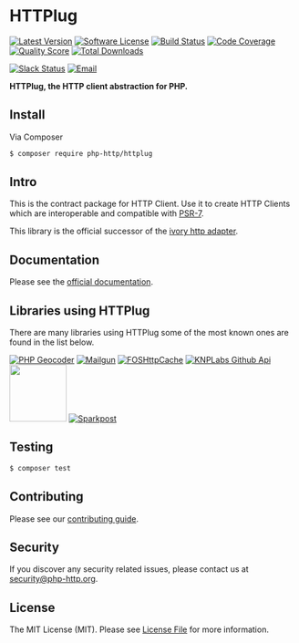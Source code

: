 # HTTPlug

[![Latest Version](https://img.shields.io/github/release/php-http/httplug.svg?style=flat-square)](https://github.com/php-http/httplug/releases)
[![Software License](https://img.shields.io/badge/license-MIT-brightgreen.svg?style=flat-square)](LICENSE)
[![Build Status](https://img.shields.io/travis/php-http/httplug.svg?style=flat-square)](https://travis-ci.org/php-http/httplug)
[![Code Coverage](https://img.shields.io/scrutinizer/coverage/g/php-http/httplug.svg?style=flat-square)](https://scrutinizer-ci.com/g/php-http/httplug)
[![Quality Score](https://img.shields.io/scrutinizer/g/php-http/httplug.svg?style=flat-square)](https://scrutinizer-ci.com/g/php-http/httplug)
[![Total Downloads](https://img.shields.io/packagist/dt/php-http/httplug.svg?style=flat-square)](https://packagist.org/packages/php-http/httplug)

[![Slack Status](http://slack.httplug.io/badge.svg)](http://slack.httplug.io)
[![Email](https://img.shields.io/badge/email-team@httplug.io-blue.svg?style=flat-square)](mailto:team@httplug.io)

**HTTPlug, the HTTP client abstraction for PHP.**


## Install

Via Composer

``` bash
$ composer require php-http/httplug
```


## Intro

This is the contract package for HTTP Client.
Use it to create HTTP Clients which are interoperable and compatible with [PSR-7](http://www.php-fig.org/psr/psr-7/).

This library is the official successor of the [ivory http adapter](https://github.com/egeloen/ivory-http-adapter).

## Documentation

Please see the [official documentation](http://docs.php-http.org).

## Libraries using HTTPlug

There are many libraries using HTTPlug some of the most known ones are found in the list below. 

[![PHP Geocoder][geocoder_image]][geocoder]
[![Mailgun][mailgun_image]][mailgun]
[![FOSHttpCache][foshttp_image]][foshttp]
[![KNPLabs Github Api][knplabs_image]][knplabs]
[<img src="https://github.com/florianv/swap/raw/master/doc/logo.png" width="100px" />][swap]
[![Sparkpost][sparkpost_image]][sparkpost]

[geocoder]: https://github.com/geocoder-php/Geocoder
[mailgun]: https://github.com/mailgun/mailgun-php
[foshttp]: https://github.com/FriendsOfSymfony/FOSHttpCache
[knplabs]: https://github.com/KnpLabs/php-github-api
[swap]: https://github.com/florianv/swap
[sparkpost]: https://github.com/SparkPost/php-sparkpost
[geocoder_image]: https://avatars3.githubusercontent.com/u/5303359?v=3&s=100
[mailgun_image]: https://avatars0.githubusercontent.com/u/447686?v=3&s=100
[foshttp_image]: https://avatars2.githubusercontent.com/u/529709?v=3&s=100
[knplabs_image]: https://avatars3.githubusercontent.com/u/202732?v=3&s=100
[sparkpost_image]: https://avatars3.githubusercontent.com/u/9406778?v=3&s=100
[sparkpost_image]: https://avatars3.githubusercontent.com/u/9406778?v=3&s=100

## Testing

``` bash
$ composer test
```


## Contributing

Please see our [contributing guide](http://docs.php-http.org/en/latest/development/contributing.html).


## Security

If you discover any security related issues, please contact us at [security@php-http.org](mailto:security@php-http.org).


## License

The MIT License (MIT). Please see [License File](LICENSE) for more information.
